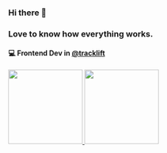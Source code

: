 ### Hi there 👋

### Love to know how everything works.

#### :computer: Frontend Dev in <a href="https://www.tracklift.app/">@tracklift </a>

<a href="https://github.com/gabrigomez">
  <img src="https://camo.githubusercontent.com/5fca3db52c463447c36cbf864b01eac247219e56ce24dc0169a66c62ae53a481/68747470733a2f2f6d656469612e67697068792e636f6d2f6d656469612f6475334a336358797a686a3735494f6776412f67697068792e676966" width='150' height='150'/>
</a>

<a href="https://www.linkedin.com/in/gabrielgomes93/">
  <img src="https://www.owlishcommunications.com/thewisdomzone/wp-content/uploads/LINKEDIN-LOGO-2-Animated-Pulsating.gif" width='150' height='150' />
</a>





<!--
**gabrigomez/gabrigomez** is a ✨ _special_ ✨ repository because its `README.md` (this file) appears on your GitHub profile.

Here are some ideas to get you started:

- 🔭 I’m currently working on ...
- 🌱 I’m currently learning ...
- 👯 I’m looking to collaborate on ...
- 🤔 I’m looking for help with ...
- 💬 Ask me about ...
- 📫 How to reach me: ...
- 😄 Pronouns: ...
- ⚡ Fun fact: ...
-->
